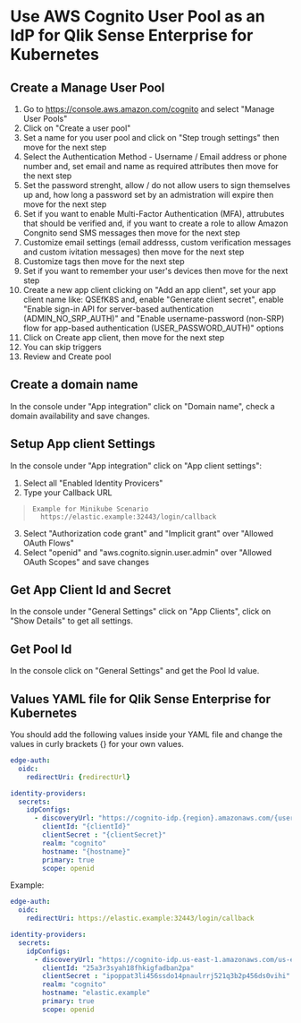 # Use AWS Cognito User Pool as an IdP for Qlik Sense Enterprise for Kubernetes

## Create a Manage User Pool 
1) Go to <https://console.aws.amazon.com/cognito> and select "Manage User Pools"
2) Click on "Create a user pool"
3) Set a name for you user pool and click on "Step trough settings" then move for the next step
4) Select the Authentication Method - Username / Email address or phone number and, set email and name as required attributes then move for the next step
5) Set the password strenght, allow / do not allow users to sign themselves up and, how long a password set by an admistration will expire then move for the next step
6) Set if you want to enable Multi-Factor Authentication (MFA), attrubutes that should be verified and, if you want to create a role to allow Amazon Congnito send SMS messages then move for the next step
7) Customize email settings (email addresss, custom verification messages and custom ivitation messages) then move for the next step
8) Customize tags then move for the next step
9) Set if you want to remember your user's devices then move for the next step
10) Create a new app client clicking on "Add an app client", set your app client name like: QSEfK8S and, enable "Generate client secret", enable "Enable sign-in API for server-based authentication (ADMIN_NO_SRP_AUTH)" and "Enable username-password (non-SRP) flow for app-based authentication (USER_PASSWORD_AUTH)" options
11) Click on Create app client, then move for the next step 
12) You can skip triggers
13) Review and Create pool

## Create a domain name
In the console under "App integration" click on "Domain name", check a domain availability and save changes.

## Setup App client Settings
In the console under "App integration" click on "App client settings":

1) Select all "Enabled Identity Provicers"
2) Type your Callback URL
>     Example for Minikube Scenario
>       https://elastic.example:32443/login/callback
3) Select "Authorization code grant" and "Implicit grant" over "Allowed OAuth Flows"
4) Select "openid" and "aws.cognito.signin.user.admin" over "Allowed OAuth Scopes" and save changes

## Get App Client Id and Secret
In the console under "General Settings" click on "App Clients", click on "Show Details" to get all settings.

## Get Pool Id
In the console click on "General Settings" and get the Pool Id value.

## Values YAML file for Qlik Sense Enterprise for Kubernetes

You should add the following values inside your YAML file and change the values in curly brackets {} for your own values.

```yaml
edge-auth:
  oidc:
    redirectUri: {redirectUrl}

identity-providers:
  secrets:
    idpConfigs:
      - discoveryUrl: "https://cognito-idp.{region}.amazonaws.com/{userPoolId}/.well-known/openid-configuration"
        clientId: "{clientId}"
        clientSecret : "{clientSecret}"
        realm: "cognito"
        hostname: "{hostname}"
        primary: true
        scope: openid
```
Example:

```yaml
edge-auth:
  oidc:
    redirectUri: https://elastic.example:32443/login/callback

identity-providers:
  secrets:
    idpConfigs:
      - discoveryUrl: "https://cognito-idp.us-east-1.amazonaws.com/us-east-1_ABC1234/.well-known/openid-configuration"
        clientId: "25a3r3syah18fhkigfadban2pa"
        clientSecret : "ipoppat3li456ssdo14pnaulrrj521q3b2p456ds0vihi"
        realm: "cognito"
        hostname: "elastic.example"
        primary: true
        scope: openid
```
